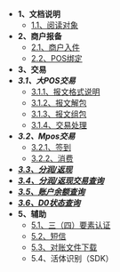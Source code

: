 * **1、文档说明**
    * [1.1、阅读对象](1、文档说明/1.1、阅读对象.md)
* **2、商户报备** 
    * [2.1、商户入件](2、商户入驻/2.1、商户入件.md)
    * [2.2、POS绑定](2、商户入驻/2.2、POS绑定接口.md)
* **3、交易**
* ***3.1、大POS交易***
    * [3.1.1、报文格式说明](3、大POS交易/3.1、报文格式说明.md)
    * [3.1.2、报文解包](3、大POS交易/3.2、报文解包.md)
    * [3.1.3、报文组包](3、大POS交易/3.3、报文组包.md)
    * [3.1.4、交易处理](3、大POS交易/3.4、交易处理.md)
* ***3.2、Mpos交易***
    * [3.2.1、签到](4、Mpos交易/4.1、签到.md)
    * [3.2.2、消费](4、Mpos交易/4.2、消费.md)
* ***[3.3、分润/返现](9、商户交易/分润返现接口.md)***
* ***[3.4、分润/返现交易查询](9、商户交易/分润返现交易查询.md)***
* ***[3.5、账户余额查询](9、商户交易/账户余额查询接口.md)***
* ***[3.6、D0状态查询](9、商户交易/D0状态查询接口.md)***
* **5、辅助**
    * [5.1、三（四）要素认证](5、辅助类接口/5.1、三（四）要素认证接口.md)
    * [5.2、短信](5、辅助类接口/5.2、短信接口.md)
    * [5.3、对账文件下载](5、辅助类接口/5.3、对账文件下载.md)
    * 5.4、活体识别（SDK）

